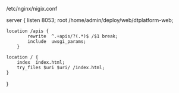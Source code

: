 /etc/nginx/nigix.conf

 server
  {
    listen 8053;
    root  /home/admin/deploy/web/dtplatform-web;

    location /apis {
            rewrite  ^.+apis/?(.*)$ /$1 break;
            include  uwsgi_params;
        }

    location / {
        index  index.html;
        try_files $uri $uri/ /index.html;
    }
}